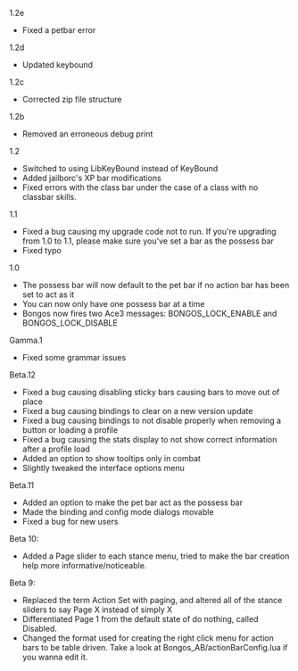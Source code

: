 1.2e
  * Fixed a petbar error

1.2d
  * Updated keybound

1.2c
  * Corrected zip file structure

1.2b
  * Removed an erroneous debug print

1.2
  * Switched to using LibKeyBound instead of KeyBound
  * Added jailborc's XP bar modifications
  * Fixed errors with the class bar under the case of a class with no classbar skills.

1.1
  * Fixed a bug causing my upgrade code not to run. If you're upgrading from 1.0 to 1.1, please make sure you've set a bar as the possess bar
  * Fixed typo

1.0
  * The possess bar will now default to the pet bar if no action bar has been set to act as it
  * You can now only have one possess bar at a time
  * Bongos now fires two Ace3 messages: BONGOS\_LOCK\_ENABLE and BONGOS\_LOCK\_DISABLE

Gamma.1
  * Fixed some grammar issues

Beta.12
  * Fixed a bug causing disabling sticky bars causing bars to move out of place
  * Fixed a bug causing bindings to clear on a new version update
  * Fixed a bug causing bindings to not disable properly when removing a button or loading a profile
  * Fixed a bug causing the stats display to not show correct information after a profile load
  * Added an option to show tooltips only in combat
  * Slightly tweaked the interface options menu

Beta.11
  * Added an option to make the pet bar act as the possess bar
  * Made the binding and config mode dialogs movable
  * Fixed a bug for new users

Beta 10:
  * Added a Page slider to each stance menu, tried to make the bar creation help more informative/noticeable.

Beta 9:
  * Replaced the term Action Set with paging, and altered all of the stance sliders to say Page X instead of simply X
  * Differentiated Page 1 from the default state of do nothing, called Disabled.
  * Changed the format used for creating the right click menu for action bars to be table driven. Take a look at Bongos\_AB/actionBarConfig.lua if you wanna edit it.
